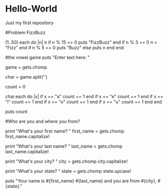 # Hello-World
Just my first repository

#Problem FizzBuzz

(1..50).each do |n|
n
  if n % 15 == 0
  puts "FizzBuzz"
  end
  if n % 3 == 0
  n = "Fizz"
  end
  if n % 5 == 0 
  puts "Buzz"
  else puts n
  end
end


#the vowel game
puts "Enter text here: "

game = gets.chomp


char = game.split('')

count = 0

char.each do |x|
  if x == "a"
  count += 1
  end
  if x == "e"
  count += 1
  end
  if x == "i"
  count += 1
  end
  if x == "o"
  count += 1
  end
  if x == "u"
  count += 1
  end
end

puts count


#Who are you and where you from?

print "What's your first name? "
first_name = gets.chomp
first_name.capitalize!

print "What's your last name? "
last_name = gets.chomp
last_name.capitalize!

print "What's your city? "
city = gets.chomp
city.capitalize!

print "What's your state? "
state = gets.chomp
state.upcase!

puts "Your name is #{first_name} #{last_name} and you are from #{city}, #{state}."
